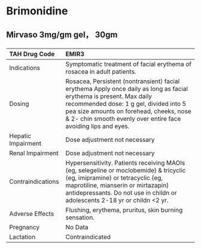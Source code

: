 # Brimonidine

## Mirvaso 3mg/gm gel， 30gm

##### 

| TAH Drug Code      | EMIR3                                                                                                                                                                                                                                                                      |
|:-------------------|:---------------------------------------------------------------------------------------------------------------------------------------------------------------------------------------------------------------------------------------------------------------------------|
| Indications        | Symptomatic treatment of facial erythema of rosacea in adult patients.                                                                                                                                                                                                     |
| Dosing             | Rosacea, Persistent (nontransient) facial erythema Apply once daily as long as facial erythema is present. Max daily recommended dose: 1 g gel, divided into 5 pea size amounts on forehead, cheeks, nose & 2- chin smooth evenly over entire face avoiding lips and eyes. |
| Hepatic Impairment | Dose adjustment not necessary                                                                                                                                                                                                                                              |
| Renal Impairment   | Dose adjustment not necessary                                                                                                                                                                                                                                              |
| Contraindications  | Hypersensitivity. Patients receiving MAOIs (eg, selegeline or moclobemide) & tricyclic (eg, imipramine) or tetracyclic (eg, maprotiline, mianserin or mirtazapin) antidepressants. Do not use in childn or adolescents 2-18 yr or childn <2 yr.                            |
| Adverse Effects    | Flushing, erythema, pruritus, skin burning sensation.                                                                                                                                                                                                                      |
| Pregnancy          | No Data                                                                                                                                                                                                                                                                    |
| Lactation          | Contraindicated                                                                                                                                                                                                                                                            |

